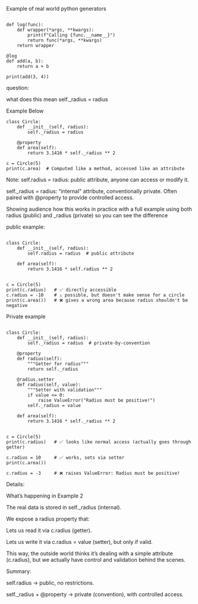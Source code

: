 Example of real world python generators

```

def log(func):
    def wrapper(*args, **kwargs):
        print(f"Calling {func.__name__}")
        return func(*args, **kwargs)
    return wrapper

@log
def add(a, b):
    return a + b

print(add(3, 4))

```

question:

what does this mean self._radius = radius

Example Below

```
class Circle:
    def __init__(self, radius):
        self._radius = radius

    @property
    def area(self):
        return 3.1416 * self._radius ** 2

c = Circle(5)
print(c.area)  # Computed like a method, accessed like an attribute

```


Note: 
self.radius = radius: public attribute, anyone can access or modify it.

self._radius = radius: “internal” attribute, conventionally private. Often paired with @property to provide controlled access.

Showing audience how this works in practice with a full example using both radius (public) and _radius (private) so you can see the difference


public example:

```

class Circle:
    def __init__(self, radius):
        self.radius = radius  # public attribute

    def area(self):
        return 3.1416 * self.radius ** 2


c = Circle(5)
print(c.radius)   # ✅ directly accessible
c.radius = -10    # ⚠️ possible, but doesn't make sense for a circle
print(c.area())   # ❌ gives a wrong area because radius shouldn't be negative

```

Private example

```

class Circle:
    def __init__(self, radius):
        self._radius = radius  # private-by-convention

    @property
    def radius(self):
        """Getter for radius"""
        return self._radius

    @radius.setter
    def radius(self, value):
        """Setter with validation"""
        if value <= 0:
            raise ValueError("Radius must be positive!")
        self._radius = value

    def area(self):
        return 3.1416 * self._radius ** 2


c = Circle(5)
print(c.radius)   # ✅ looks like normal access (actually goes through getter)

c.radius = 10     # ✅ works, sets via setter
print(c.area())

c.radius = -3     # ❌ raises ValueError: Radius must be positive!

```


Details:

What’s happening in Example 2

The real data is stored in self._radius (internal).

We expose a radius property that:

Lets us read it via c.radius (getter).

Lets us write it via c.radius = value (setter), but only if valid.

This way, the outside world thinks it’s dealing with a simple attribute (c.radius), but we actually have control and validation behind the scenes.

Summary:

self.radius → public, no restrictions.

self._radius + @property → private (convention), with controlled access.